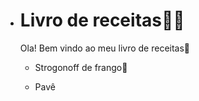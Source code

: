 - # Livro de receitas👨‍🍳

  Ola! Bem vindo ao meu livro de receitas👋
  
  - Strogonoff de frango🐔
  
  - Pavê
  
    
